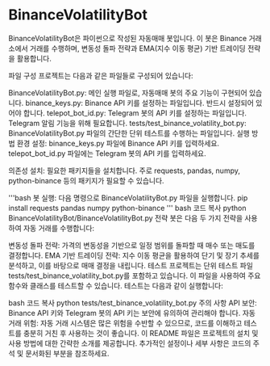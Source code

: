 # BinanceVolatilityBot
BinanceVolatilityBot은 파이썬으로 작성된 자동매매 봇입니다. 이 봇은 Binance 거래소에서 거래를 수행하며, 변동성 돌파 전략과 EMA(지수 이동 평균) 기반 트레이딩 전략을 활용합니다.

파일 구성
프로젝트는 다음과 같은 파일들로 구성되어 있습니다:

BinanceVolatilityBot.py: 메인 실행 파일로, 자동매매 봇의 주요 기능이 구현되어 있습니다.
binance_keys.py: Binance API 키를 설정하는 파일입니다. 반드시 설정되어 있어야 합니다.
telepot_bot_id.py: Telegram 봇의 API 키를 설정하는 파일입니다. Telegram 알림 기능을 위해 필요합니다.
tests/test_binance_volatility_bot.py: BinanceVolatilityBot.py 파일의 간단한 단위 테스트를 수행하는 파일입니다.
실행 방법
환경 설정: binance_keys.py 파일에 Binance API 키를 입력하세요. telepot_bot_id.py 파일에는 Telegram 봇의 API 키를 입력하세요.

의존성 설치: 필요한 패키지들을 설치합니다. 주로 requests, pandas, numpy, python-binance 등의 패키지가 필요할 수 있습니다.

'''bash
봇 실행: 다음 명령으로 BinanceVolatilityBot.py 파일을 실행합니다.
pip install requests pandas numpy python-binance
'''
bash
코드 복사
python BinanceVolatilityBot/BinanceVolatilityBot.py
전략
봇은 다음 두 가지 전략을 사용하여 자동 거래를 수행합니다:

변동성 돌파 전략: 가격의 변동성을 기반으로 일정 범위를 돌파할 때 매수 또는 매도를 결정합니다.
EMA 기반 트레이딩 전략: 지수 이동 평균을 활용하여 단기 및 장기 추세를 분석하고, 이를 바탕으로 매매 결정을 내립니다.
테스트
프로젝트는 단위 테스트 파일 tests/test_binance_volatility_bot.py를 포함하고 있습니다. 이 파일을 사용하여 주요 함수와 클래스를 테스트할 수 있습니다. 테스트는 다음과 같이 실행합니다:

bash
코드 복사
python tests/test_binance_volatility_bot.py
주의 사항
API 보안: Binance API 키와 Telegram 봇의 API 키는 보안에 유의하여 관리해야 합니다.
자동 거래 위험: 자동 거래 시스템은 많은 위험을 수반할 수 있으므로, 코드를 이해하고 테스트를 충분히 거친 후 사용하는 것이 좋습니다.
이 README 파일은 프로젝트의 설치 및 사용 방법에 대한 간략한 소개를 제공합니다. 추가적인 설정이나 세부 사항은 코드의 주석 및 문서화된 부분을 참조하세요.
